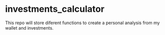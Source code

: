 # investments_calculator
This repo will store diferent functions to create a personal analysis from my wallet and investments.
